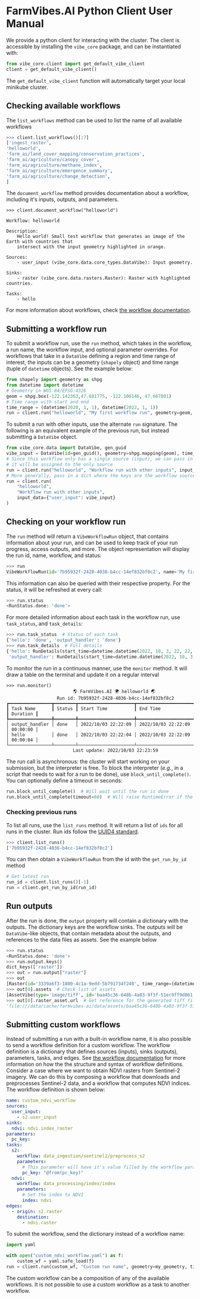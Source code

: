# FarmVibes.AI Python Client User Manual

We provide a python client for interacting with the cluster.
The client is accessible by installing the `vibe_core` package, and can be instantiated with:

```python
from vibe_core.client import get_default_vibe_client
client = get_default_vibe_client()
```

The `get_default_vibe_client` function will automatically target your local minikube cluster.

## Checking available workflows

The `list_workflows` method can be used to list the name of all available workflows

```python
>>> client.list_workflows()[:7]
['ingest_raster',
'helloworld',
'farm_ai/land_cover_mapping/conservation_practices',
'farm_ai/agriculture/canopy_cover',
'farm_ai/agriculture/methane_index',
'farm_ai/agriculture/emergence_summary',
'farm_ai/agriculture/change_detection',
]
```

The `document_workflow` method provides documentation about a workflow, including it's inputs, outputs,
and parameters.

```text
>>> client.document_workflow("helloworld")

Workflow: helloworld

Description:
    Hello world! Small test workflow that generates an image of the Earth with countries that
    intersect with the input geometry highlighted in orange.

Sources:
    - user_input (vibe_core.data.core_types.DataVibe): Input geometry.

Sinks:
    - raster (vibe_core.data.rasters.Raster): Raster with highlighted countries.

Tasks:
    - hello
```

For more information about workflows, check [the workflow documentation](./WORKFLOWS.md).

## Submitting a workflow run

To submit a workflow run, use the `run` method, which takes in the workflow, a run name,
the workflow input, and optional parameter overrides. For workflows that take in a `DataVibe`
defining a region and time range of interest, the inputs can be a geometry (`shapely` object)
and time range (tuple of `datetime` objects). See the example below:

```python
from shapely import geometry as shpg
from datetime import datetime
# Geometry in WGS-84/EPSG:4326
geom = shpg.box(-122.142363,47.681775, -122.106146, 47.667801)
# Time range with start and end
time_range = (datetime(2020, 1, 1), datetime(2022, 1, 1))
run = client.run("helloworld", "My first workflow run", geometry=geom, time_range=time_range)
```

To submit a run with other inputs, use the alternate `run` signature. The following is an equivalent
example of the previous run, but instead submitting a `DataVibe` object.

```python
from vibe_core.data import DataVibe, gen_guid
vibe_input = DataVibe(id=gen_guid(), geometry=shpg.mapping(geom), time_range=time_range, assets=[])
# Since this workflow only has a single source (input), we can pass in the object directly, and
# it will be assigned to the only source
run = client.run("helloworld", "Workflow run with other inputs", input_data=vibe_input)
# More generally, pass in a dict where the keys are the workflow sources
run = client.run(
    "helloworld",
    "Workflow run with other inputs",
    input_data={"user_input": vibe_input}
)
```

## Checking on your workflow run

The `run` method will return a `VibeWorkflowRun` object, that contains information about your run,
and can be used to keep track of your run progress, access outputs, and more. The object
representation will display the run id, name, workflow, and status:

```python
>>> run
VibeWorkflowRun(id='7b95932f-2428-4036-b4cc-14ef832bf8c2', name='My first workflow run', workflow='helloworld', status='running')
```

This information can also be queried with their respective property. For the status, it will be
refreshed at every call:

```python
>>> run.status
<RunStatus.done: 'done'>
```

For more detailed information about each task in the workflow run, use `task_status`, and
`task_details`:

```python
>>> run.task_status  # Status of each task
{'hello': 'done', 'output_handler': 'done'}
>>> run.task_details  # Full details
{'hello': RunDetails(start_time=datetime.datetime(2022, 10, 3, 22, 22, 4, 609784), end_time=datetime.datetime(2022, 10, 3, 22, 22, 9, 533641), reason=None, status='done'),
 'output_handler': RunDetails(start_time=datetime.datetime(2022, 10, 3, 22, 22, 9, 556604), end_time=datetime.datetime(2022, 10, 3, 22, 22, 9, 594992), reason=None, status='done')}
```

To monitor the run in a continuous manner, use the `monitor` method. It will draw a table on the
terminal and update it on a regular interval

```text
>>> run.monitor()
                         🌎 FarmVibes.AI 🌍 helloworld 🌏
                   Run id: 7b95932f-2428-4036-b4cc-14ef832bf8c2
┏━━━━━━━━━━━━━━━━┳━━━━━━━━┳━━━━━━━━━━━━━━━━━━━━━┳━━━━━━━━━━━━━━━━━━━━━┳━━━━━━━━━━┓
┃ Task Name      ┃ Status ┃ Start Time          ┃ End Time            ┃ Duration ┃
┡━━━━━━━━━━━━━━━━╇━━━━━━━━╇━━━━━━━━━━━━━━━━━━━━━╇━━━━━━━━━━━━━━━━━━━━━╇━━━━━━━━━━┩
│ output_handler │ done   │ 2022/10/03 22:22:09 │ 2022/10/03 22:22:09 │ 00:00:00 │
│ hello          │ done   │ 2022/10/03 22:22:04 │ 2022/10/03 22:22:09 │ 00:00:04 │
└────────────────┴────────┴─────────────────────┴─────────────────────┴──────────┘
                         Last update: 2022/10/03 22:23:59
```

The run call is asynchronous: the cluster will start working on your submission, but the interpreter
is free. To block the interpreter (*e.g.*, in a script that needs to wait for a run to be done),
use `block_until_complete()`. You can optionally define a timeout in seconds:

```python
run.block_until_complete()  # Will wait until the run is done
run.block_until_complete(timeout=60)  # Will raise RuntimeError if the run is not done in 60s
```

### Checking previous runs

To list all runs, use the `list_runs` method. It will return a list of `ids` for all runs in the
cluster. Run ids follow the [UUID4 standard](https://datatracker.ietf.org/doc/html/rfc4122.html).

```python
>>> client.list_runs()
['7b95932f-2428-4036-b4cc-14ef832bf8c2']
```

You can then obtain a `VibeWorkflowRun` from the id with the `get_run_by_id` method

```python
# Get latest run
run_id = client.list_runs()[-1]
run = client.get_run_by_id(run_id)
```

## Run outputs

After the run is done, the `output` property will contain a dictionary with the outputs. The
dictionary keys are the workflow sinks. The outputs will be `DataVibe`-like objects, that contain
metadata about the outputs, and references to the data files as assets. See the example below

```python
>>> run.status
<RunStatus.done: 'done'>
>>> run.output.keys()
dict_keys(['raster'])
>>> out = run.output["raster"]
>>> out
[Raster(id='3339a6f3-1800-4c1a-9edd-5b791734f240', time_range=(datetime.datetime(2020, 1, 1, 0, 0, tzinfo=datetime.timezone.utc), datetime.datetime(2022, 1, 1, 0, 0, tzinfo=datetime.timezone.utc)), bbox=(-122.142363, 47.667801, -122.106146, 47.681775), geometry={'type': 'Polygon', 'coordinates': [[[-122.106146, 47.681775], [-122.106146, 47.667801], [-122.142363, 47.667801], [-122.142363, 47.681775], [-122.106146, 47.681775]]]}, assets=[AssetVibe(type='image/tiff', id='baa45c36-648b-4a03-9f3f-51ec9ff9d061', path_or_url='/data/cache/farmvibes-ai/data/assets/baa45c36-648b-4a03-9f3f-51ec9ff9d061/baa45c36-648b-4a03-9f3f-51ec9ff9d061.tif', _is_local=True, _local_path='/data/cache/farmvibes-ai/data/assets/baa45c36-648b-4a03-9f3f-51ec9ff9d061/baa45c36-648b-4a03-9f3f-51ec9ff9d061.tif')], bands={'red': 0, 'blue': 1, 'green': 2})]
>>> out[0].assets  # Check list of assets
[AssetVibe(type='image/tiff', id='baa45c36-648b-4a03-9f3f-51ec9ff9d061', path_or_url='/data/cache/farmvibes-ai/data/assets/baa45c36-648b-4a03-9f3f-51ec9ff9d061/baa45c36-648b-4a03-9f3f-51ec9ff9d061.tif', _is_local=True, _local_path='/data/cache/farmvibes-ai/data/assets/baa45c36-648b-4a03-9f3f-51ec9ff9d061/baa45c36-648b-4a03-9f3f-51ec9ff9d061.tif')]
>>> out[0].raster_asset.url  # Get reference for the generated tiff file
'file:///data/cache/farmvibes-ai/data/assets/baa45c36-648b-4a03-9f3f-51ec9ff9d061/baa45c36-648b-4a03-9f3f-51ec9ff9d061.tif'
```

## Submitting custom workflows

Instead of submitting a run with a built-in workflow name, it is also possible to send a workflow definition for a custom workflow.
The workflow definition is a dictionary that defines sources (inputs), sinks (outputs), parameters, tasks, and edges.
See [the workflow documentation](WORKFLOWS.md) for more information on how the the structure and syntax of workflow definitions.
Consider a case where we want to obtain NDVI rasters from Sentinel-2 imagery.
We can do this by composing a workflow that downloads and preprocesses Sentinel-2 data,
and a workflow that computes NDVI indices. The workflow definition is shown below:

```yaml
name: custom_ndvi_workflow
sources:
  user_input:
    - s2.user_input
sinks:
  ndvi: ndvi.index_raster
parameters:
  pc_key:
tasks:
  s2:
    workflow: data_ingestion/sentinel2/preprocess_s2
    parameters:
      # This parameter will have it's value filled by the workflow parameter
      pc_key: "@from(pc_key)"
  ndvi:
    workflow: data_processing/index/index
    parameters:
      # Set the index to NDVI
      index: ndvi
edges:
  - origin: s2.raster
    destination:
      - ndvi.raster
```

To submit the workflow, send the dictionary instead of a workflow name:

```python
import yaml

with open("custom_ndvi_workflow.yaml") as f:
    custom_wf = yaml.safe_load(f)
run = client.run(custom_wf, "Custom run name", geometry=my_geometry, time_range=my_time_range)
```

The custom workflow can be a composition of any of the available workflows.
It is not possible to use a custom workflow as a task to another workflow.
